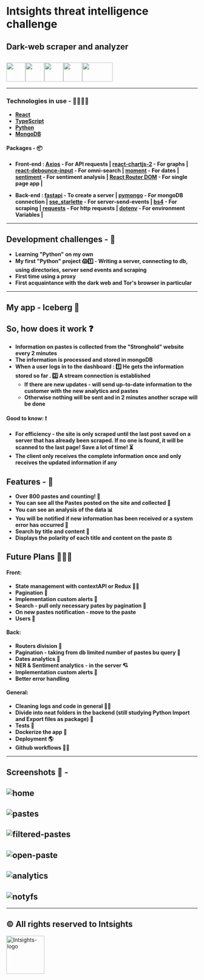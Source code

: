 # Intsights threat intelligence challenge

## Dark-web scraper and analyzer

## <img src="https://upload.wikimedia.org/wikipedia/commons/thumb/c/c3/Python-logo-notext.svg/640px-Python-logo-notext.svg.png" height="50px" width="50px"><img src="https://upload.wikimedia.org/wikipedia/commons/4/4c/Typescript_logo_2020.svg" height="50px" width="50px"><img src="https://www.obg.eu.com/img/technologies/react.png" height="50px" width="50px"><img src="https://www.christophermallory.com/wp-content/uploads/2018/01/mongodb.png" height="50px" width="50px"><img src="https://upload.wikimedia.org/wikipedia/commons/thumb/1/15/Tor-logo-2011-flat.svg/1200px-Tor-logo-2011-flat.svg.png" height="50px" width="80px">

---

### Technologies in use - 👩‍💻👨‍💻

- **[React](https://reactjs.org/)**
- **[TypeScript](https://www.typescriptlang.org/)**
- **[Python](https://www.python.org/)**
- **[MongoDB](https://www.mongodb.com/)**

#### Packages - 📦

- **Front-end : [Axios](https://www.npmjs.com/package/axios) - For API requests | [react-chartjs-2](https://www.npmjs.com/package/react-chartjs-2) - For graphs | [react-debounce-input](https://www.npmjs.com/package/react-debounce-input) - For omni-search | [moment](https://momentjs.com/) - For dates | [sentiment](https://www.npmjs.com/package/sentiment) - For sentiment analysis | [React Router DOM](https://www.npmjs.com/package/react-router-dom) - For single page app |**

- **Back-end : [fastapi](https://fastapi.tiangolo.com/) - To create a server | [pymongo](https://pymongo.readthedocs.io/en/stable/) - For mongoDB connection | [sse_starlette](https://github.com/sysid/sse-starlette) - For server-send-events | [bs4](https://pypi.org/project/bs4/) - For scraping | [requests]() - For http requests | [dotenv]() - For environment Variables |**

---

## Development challenges - 💪

- **Learning "Python" on my own**
- **My first "Python" project 😱1️⃣ - Writing a server, connecting to db, using directories, server send events and scraping**
- **First time using a proxy**
- **First acquaintance with the dark web and Tor's browser in particular**

---

## My app - Iceberg 🧊

## So, how does it work ❓

- **Information on pastes is collected from the "Stronghold" website every 2 minutes**
- **The information is processed and stored in mongoDB**
- **When a user logs in to the dashboard : 1️⃣ He gets the information stored so far . 2️⃣ A stream connection is established**
  - **If there are new updates - will send up-to-date information to the customer with the new analytics and pastes**
  - **Otherwise nothing will be sent and in 2 minutes another scrape will be done**

#### Good to know: ❗

- **For efficiency - the site is only scraped until the last post saved on a server that has already been scraped. If no one is found, it will be scanned to the last page! Save a lot of time! ⏳**
- **The client only receives the complete information once and only receives the updated information if any**

## Features - 💫

- **Over 800 pastes and counting! 🔄**
- **You can see all the Pastes posted on the site and collected 📃**
- **You can see an analysis of the data 📊**
- **You will be notified if new information has been received or a system error has occurred 🔔**
- **Search by title and content 🔎**
- **Displays the polarity of each title and content on the paste ⚖**

## Future Plans 📅👩‍🚀

#### Front:

- **State management with contextAPI or Redux 👩‍💼**
- **Pagination 📃**
- **Implementation custom alerts 🔔**
- **Search - pull only necessary pates by pagination 🔎**
- **On new pastes notification - move to the paste**
- **Users 👥**

#### Back:

- **Routers division 📂**
- **Pagination - taking from db limited number of pastes bu query 📃**
- **Dates analytics 📅**
- **NER & Sentiment analytics - in the server 💘**
- **Implementation custom alerts 🔔**
- **Better error handling**

#### General:

- **Cleaning logs and code in general 🧹🧼**
- **Divide into neat folders in the backend (still studying Python Import and Export files as package) 📂**
- **Tests 💯**
- **Dockerize the app 🐳**
- **Deployment 🌎**
- **Github workflows 🐱‍💻**

---

## Screenshots 📸 -

## <img alt="home" src="./readme-pics/home.png">

## <img alt="pastes" src="./readme-pics/pastes.png">

## <img alt="filtered-pastes" src="./readme-pics/filtered-pastes.png">

## <img alt="open-paste" src="./readme-pics/open-paste.png">

## <img alt="analytics" src="./readme-pics/analytics.png">

## <img alt="notyfs" src="./readme-pics/notyfs.png">

---

## © All rights reserved to Intsights

<img alt="Intsights-logo" src="./readme-pics/intsights-logo.png" hight="50px" width="100px">
